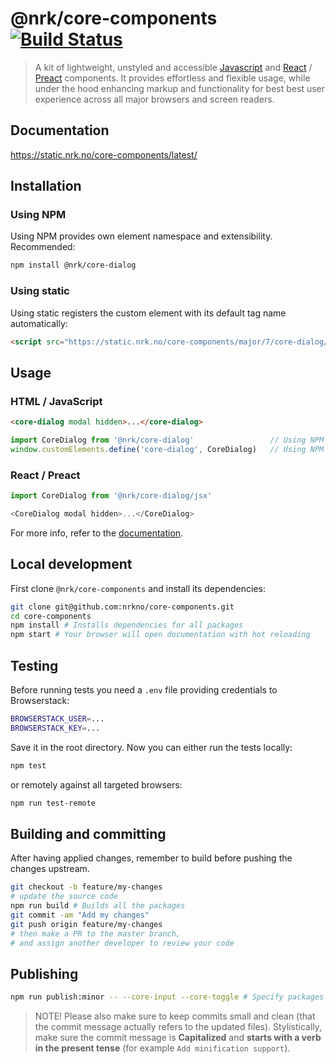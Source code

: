 # @nrk/core-components [![Build Status](https://travis-ci.com/nrkno/core-components.svg?branch=master)](https://travis-ci.com/nrkno/core-components)

> A kit of lightweight, unstyled and accessible [Javascript](https://stackoverflow.com/questions/20435653/what-is-vanillajs) and [React](https://reactjs.org/) / [Preact](https://github.com/developit/preact-compat) components.
It provides effortless and flexible usage, while under the hood enhancing markup and functionality for best best user experience across all major browsers and screen readers.

## Documentation
https://static.nrk.no/core-components/latest/


## Installation


### Using NPM

Using NPM provides own element namespace and extensibility. Recommended:

```bash
npm install @nrk/core-dialog
```

### Using static

Using static registers the custom element with its default tag name automatically:

```html
<script src="https://static.nrk.no/core-components/major/7/core-dialog/core-dialog.min.js"></script>
```


## Usage

### HTML / JavaScript

```html
<core-dialog modal hidden>...</core-dialog>
```

```js
import CoreDialog from '@nrk/core-dialog'                 // Using NPM
window.customElements.define('core-dialog', CoreDialog)   // Using NPM
```

### React / Preact

```js
import CoreDialog from '@nrk/core-dialog/jsx'

<CoreDialog modal hidden>...</CoreDialog>
```

For more info, refer to the [documentation](https://static.nrk.no/core-components/latest/).


## Local development
First clone `@nrk/core-components` and install its dependencies:

```bash
git clone git@github.com:nrkno/core-components.git
cd core-components
npm install # Installs dependencies for all packages
npm start # Your browser will open documentation with hot reloading
```


## Testing

Before running tests you need a `.env` file providing credentials to Browserstack:

```sh
BROWSERSTACK_USER=...
BROWSERSTACK_KEY=...
```

Save it in the root directory. Now you can either run the tests locally:

```sh
npm test
```
or remotely against all targeted browsers:

```sh
npm run test-remote
```

## Building and committing
After having applied changes, remember to build before pushing the changes upstream.

```bash
git checkout -b feature/my-changes
# update the source code
npm run build # Builds all the packages
git commit -am "Add my changes"
git push origin feature/my-changes
# then make a PR to the master branch,
# and assign another developer to review your code
```

## Publishing

```bash
npm run publish:minor -- --core-input --core-toggle # Specify packages to publish
```

> NOTE! Please also make sure to keep commits small and clean (that the commit message actually refers to the updated files).
> Stylistically, make sure the commit message is **Capitalized** and **starts with a verb in the present tense** (for example `Add minification support`).
